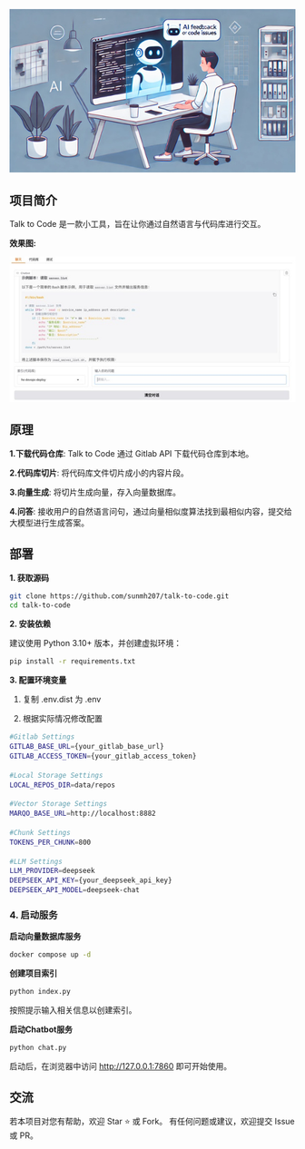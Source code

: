 ![Push图片](./doc/img/talk-to-code.jpg)

## 项目简介

Talk to Code 是一款小工具，旨在让你通过自然语言与代码库进行交互。

**效果图:**

![效果图](./doc/img/chatbot.jpg)

## 原理

**1.下载代码仓库**: Talk to Code 通过 Gitlab API 下载代码仓库到本地。

**2.代码库切片**: 将代码库文件切片成小的内容片段。

**3.向量生成**: 将切片生成向量，存入向量数据库。

**4.问答**: 接收用户的自然语言问句，通过向量相似度算法找到最相似内容，提交给大模型进行生成答案。

## 部署

**1. 获取源码**

```bash
git clone https://github.com/sunmh207/talk-to-code.git
cd talk-to-code
```

**2. 安装依赖**

建议使用 Python 3.10+ 版本，并创建虚拟环境：

```bash
pip install -r requirements.txt
```

**3. 配置环境变量**


1. 复制 .env.dist 为 .env

2. 根据实际情况修改配置

```bash
#Gitlab Settings
GITLAB_BASE_URL={your_gitlab_base_url}
GITLAB_ACCESS_TOKEN={your_gitlab_access_token}

#Local Storage Settings
LOCAL_REPOS_DIR=data/repos

#Vector Storage Settings
MARQO_BASE_URL=http://localhost:8882

#Chunk Settings
TOKENS_PER_CHUNK=800

#LLM Settings
LLM_PROVIDER=deepseek
DEEPSEEK_API_KEY={your_deepseek_api_key}
DEEPSEEK_API_MODEL=deepseek-chat
```

### 4. 启动服务

**启动向量数据库服务**

```bash
docker compose up -d
```

**创建项目索引**

```bash
python index.py 
```

按照提示输入相关信息以创建索引。

**启动Chatbot服务**

```bash
python chat.py
```

启动后，在浏览器中访问 http://127.0.0.1:7860 即可开始使用。

## 交流

若本项目对您有帮助，欢迎 Star ⭐️ 或 Fork。 有任何问题或建议，欢迎提交 Issue 或 PR。